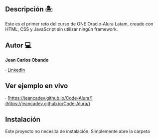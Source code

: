 ## Descripción 🏝

Este es el primer reto del curso de ONE Oracle-Alura Latam, creado con HTML, CSS y JavaScript sin utilizar ningún framework.

## Autor 💻
**Jean Carlos Obando**

⸳ [LinkedIn](https://www.linkedin.com/in/jeancarlosobando/)

## Ver ejemplo en vivo
⸳ [https://jeancadev.github.io/Code-Alura/](https://jeancadev.github.io/Code-Alura/)

## Instalación
Este proyecto no necesita de instalación. Simplemente abre la carpeta 
